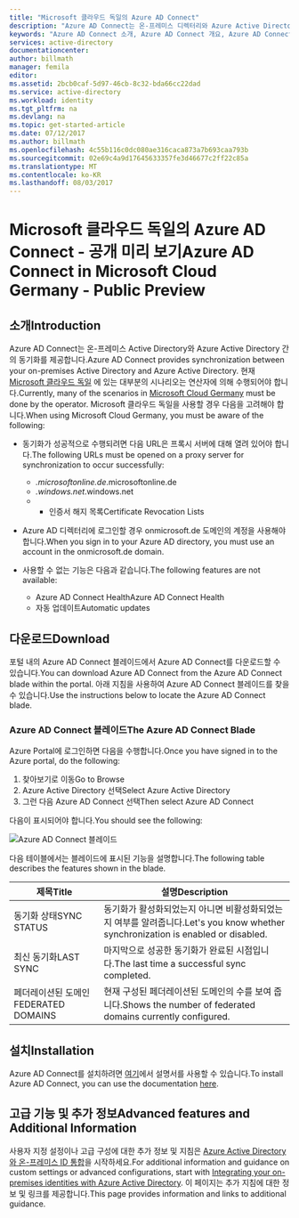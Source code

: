 ```yaml
---
title: "Microsoft 클라우드 독일의 Azure AD Connect"
description: "Azure AD Connect는 온-프레미스 디렉터리와 Azure Active Directory를 통합니다. 이렇게 하면 Azure AD와 통합된 Office 365, Azure, 및 SaaS 응용 프로그램에 대한 공통 ID를 제공할 수 있습니다."
keywords: "Azure AD Connect 소개, Azure AD Connect 개요, Azure AD Connect 정의, Active Directory 설치, 독일, Black Forest"
services: active-directory
documentationcenter: 
author: billmath
manager: femila
editor: 
ms.assetid: 2bcb0caf-5d97-46cb-8c32-bda66cc22dad
ms.service: active-directory
ms.workload: identity
ms.tgt_pltfrm: na
ms.devlang: na
ms.topic: get-started-article
ms.date: 07/12/2017
ms.author: billmath
ms.openlocfilehash: 4c55b116c0dc080ae316caca873a7b693caa793b
ms.sourcegitcommit: 02e69c4a9d17645633357fe3d46677c2ff22c85a
ms.translationtype: MT
ms.contentlocale: ko-KR
ms.lasthandoff: 08/03/2017
---
```

# <a name="azure-ad-connect-in-microsoft-cloud-germany---public-preview"></a><span data-ttu-id="06cfc-105">Microsoft 클라우드 독일의 Azure AD Connect - 공개 미리 보기</span><span class="sxs-lookup"><span data-stu-id="06cfc-105">Azure AD Connect in Microsoft Cloud Germany - Public Preview</span></span>
## <a name="introduction"></a><span data-ttu-id="06cfc-106">소개</span><span class="sxs-lookup"><span data-stu-id="06cfc-106">Introduction</span></span>
<span data-ttu-id="06cfc-107">Azure AD Connect는 온-프레미스 Active Directory와 Azure Active Directory 간의 동기화를 제공합니다.</span><span class="sxs-lookup"><span data-stu-id="06cfc-107">Azure AD Connect provides synchronization between your on-premises Active Directory and Azure Active Directory.</span></span>
<span data-ttu-id="06cfc-108">현재 [Microsoft 클라우드 독일](https://www.microsoft.com/de-de/cloud/deutschland/default.aspx) 에 있는 대부분의 시나리오는 연산자에 의해 수행되어야 합니다.</span><span class="sxs-lookup"><span data-stu-id="06cfc-108">Currently, many of the scenarios in [Microsoft Cloud Germany](https://www.microsoft.com/de-de/cloud/deutschland/default.aspx) must be done by the operator.</span></span> <span data-ttu-id="06cfc-109">Microsoft 클라우드 독일을 사용할 경우 다음을 고려해야 합니다.</span><span class="sxs-lookup"><span data-stu-id="06cfc-109">When using Microsoft Cloud Germany, you must be aware of the following:</span></span>

* <span data-ttu-id="06cfc-110">동기화가 성공적으로 수행되려면 다음 URL은 프록시 서버에 대해 열려 있어야 합니다.</span><span class="sxs-lookup"><span data-stu-id="06cfc-110">The following URLs must be opened on a proxy server for synchronization to occur successfully:</span></span>
  
  * <span data-ttu-id="06cfc-111">*.microsoftonline.de</span><span class="sxs-lookup"><span data-stu-id="06cfc-111">*.microsoftonline.de</span></span>
  * <span data-ttu-id="06cfc-112">*.windows.net</span><span class="sxs-lookup"><span data-stu-id="06cfc-112">*.windows.net</span></span>
  * * <span data-ttu-id="06cfc-113">인증서 해지 목록</span><span class="sxs-lookup"><span data-stu-id="06cfc-113">Certificate Revocation Lists</span></span>
* <span data-ttu-id="06cfc-114">Azure AD 디렉터리에 로그인할 경우 onmicrosoft.de 도메인의 계정을 사용해야 합니다.</span><span class="sxs-lookup"><span data-stu-id="06cfc-114">When you sign in to your Azure AD directory, you must use an account in the onmicrosoft.de domain.</span></span>
* <span data-ttu-id="06cfc-115">사용할 수 없는 기능은 다음과 같습니다.</span><span class="sxs-lookup"><span data-stu-id="06cfc-115">The following features are not available:</span></span>
  * <span data-ttu-id="06cfc-116">Azure AD Connect Health</span><span class="sxs-lookup"><span data-stu-id="06cfc-116">Azure AD Connect Health</span></span>
  * <span data-ttu-id="06cfc-117">자동 업데이트</span><span class="sxs-lookup"><span data-stu-id="06cfc-117">Automatic updates</span></span>
 
## <a name="download"></a><span data-ttu-id="06cfc-118">다운로드</span><span class="sxs-lookup"><span data-stu-id="06cfc-118">Download</span></span>
<span data-ttu-id="06cfc-119">포털 내의 Azure AD Connect 블레이드에서 Azure AD Connect를 다운로드할 수 있습니다.</span><span class="sxs-lookup"><span data-stu-id="06cfc-119">You can download Azure AD Connect from the Azure AD Connect blade within the portal.</span></span>  <span data-ttu-id="06cfc-120">아래 지침을 사용하여 Azure AD Connect 블레이드를 찾을 수 있습니다.</span><span class="sxs-lookup"><span data-stu-id="06cfc-120">Use the instructions below to locate the Azure AD Connect blade.</span></span>

### <a name="the-azure-ad-connect-blade"></a><span data-ttu-id="06cfc-121">Azure AD Connect 블레이드</span><span class="sxs-lookup"><span data-stu-id="06cfc-121">The Azure AD Connect Blade</span></span>
<span data-ttu-id="06cfc-122">Azure Portal에 로그인하면 다음을 수행합니다.</span><span class="sxs-lookup"><span data-stu-id="06cfc-122">Once you have signed in to the Azure portal, do the following:</span></span>

1. <span data-ttu-id="06cfc-123">찾아보기로 이동</span><span class="sxs-lookup"><span data-stu-id="06cfc-123">Go to Browse</span></span>
2. <span data-ttu-id="06cfc-124">Azure Active Directory 선택</span><span class="sxs-lookup"><span data-stu-id="06cfc-124">Select Azure Active Directory</span></span>
3. <span data-ttu-id="06cfc-125">그런 다음 Azure AD Connect 선택</span><span class="sxs-lookup"><span data-stu-id="06cfc-125">Then select Azure AD Connect</span></span>

<span data-ttu-id="06cfc-126">다음이 표시되어야 합니다.</span><span class="sxs-lookup"><span data-stu-id="06cfc-126">You should see the following:</span></span>

![Azure AD Connect 블레이드](media/active-directory-aadconnect-germany/germany1.png)

<span data-ttu-id="06cfc-128">다음 테이블에서는 블레이드에 표시된 기능을 설명합니다.</span><span class="sxs-lookup"><span data-stu-id="06cfc-128">The following table describes the features shown in the blade.</span></span>

| <span data-ttu-id="06cfc-129">제목</span><span class="sxs-lookup"><span data-stu-id="06cfc-129">Title</span></span> | <span data-ttu-id="06cfc-130">설명</span><span class="sxs-lookup"><span data-stu-id="06cfc-130">Description</span></span> |
| --- | --- |
| <span data-ttu-id="06cfc-131">동기화 상태</span><span class="sxs-lookup"><span data-stu-id="06cfc-131">SYNC STATUS</span></span> |<span data-ttu-id="06cfc-132">동기화가 활성화되었는지 아니면 비활성화되었는지 여부를 알려줍니다.</span><span class="sxs-lookup"><span data-stu-id="06cfc-132">Let's you know whether synchronization is enabled or disabled.</span></span> |
| <span data-ttu-id="06cfc-133">최신 동기화</span><span class="sxs-lookup"><span data-stu-id="06cfc-133">LAST SYNC</span></span> |<span data-ttu-id="06cfc-134">마지막으로 성공한 동기화가 완료된 시점입니다.</span><span class="sxs-lookup"><span data-stu-id="06cfc-134">The last time a successful sync completed.</span></span> |
| <span data-ttu-id="06cfc-135">페더레이션된 도메인</span><span class="sxs-lookup"><span data-stu-id="06cfc-135">FEDERATED DOMAINS</span></span> |<span data-ttu-id="06cfc-136">현재 구성된 페더레이션된 도메인의 수를 보여 줍니다.</span><span class="sxs-lookup"><span data-stu-id="06cfc-136">Shows the number of federated domains currently configured.</span></span> |

## <a name="installation"></a><span data-ttu-id="06cfc-137">설치</span><span class="sxs-lookup"><span data-stu-id="06cfc-137">Installation</span></span>
<span data-ttu-id="06cfc-138">Azure AD Connect를 설치하려면 [여기](active-directory-aadconnect.md#install-azure-ad-connect)에서 설명서를 사용할 수 있습니다.</span><span class="sxs-lookup"><span data-stu-id="06cfc-138">To install Azure AD Connect, you can use the documentation [here](active-directory-aadconnect.md#install-azure-ad-connect).</span></span>

## <a name="advanced-features-and-additional-information"></a><span data-ttu-id="06cfc-139">고급 기능 및 추가 정보</span><span class="sxs-lookup"><span data-stu-id="06cfc-139">Advanced features and Additional Information</span></span>
<span data-ttu-id="06cfc-140">사용자 지정 설정이나 고급 구성에 대한 추가 정보 및 지침은 [Azure Active Directory와 온-프레미스 ID 통합](active-directory-aadconnect.md)을 시작하세요.</span><span class="sxs-lookup"><span data-stu-id="06cfc-140">For additional information and guidance on custom settings or advanced configurations, start with [Integrating your on-premises identities with Azure Active Directory](active-directory-aadconnect.md).</span></span>  <span data-ttu-id="06cfc-141">이 페이지는 추가 지침에 대한 정보 및 링크를 제공합니다.</span><span class="sxs-lookup"><span data-stu-id="06cfc-141">This page provides information and links to additional guidance.</span></span>

